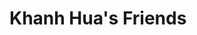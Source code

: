 # Khanh Hua's Friends

<div id="root">
</div>
<link href="https://cdn.jsdelivr.net/npm/socialite.client@latest/dist/css/main.css"></script>
<script src="https://cdn.jsdelivr.net/npm/socialite.client@latest/dist/js/main.js"></script>
<script>
SOCIALITE('root');
</script>
